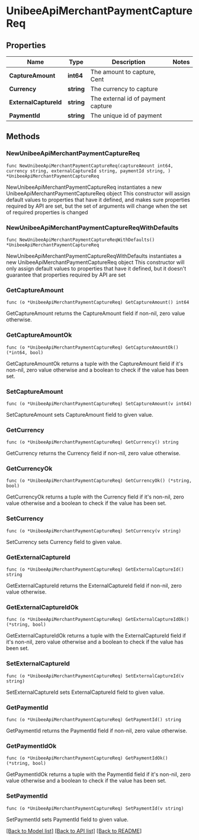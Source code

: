 # UnibeeApiMerchantPaymentCaptureReq

## Properties

Name | Type | Description | Notes
------------ | ------------- | ------------- | -------------
**CaptureAmount** | **int64** | The amount to capture, Cent | 
**Currency** | **string** | The currency to capture | 
**ExternalCaptureId** | **string** | The external id of payment capture | 
**PaymentId** | **string** | The unique id of payment | 

## Methods

### NewUnibeeApiMerchantPaymentCaptureReq

`func NewUnibeeApiMerchantPaymentCaptureReq(captureAmount int64, currency string, externalCaptureId string, paymentId string, ) *UnibeeApiMerchantPaymentCaptureReq`

NewUnibeeApiMerchantPaymentCaptureReq instantiates a new UnibeeApiMerchantPaymentCaptureReq object
This constructor will assign default values to properties that have it defined,
and makes sure properties required by API are set, but the set of arguments
will change when the set of required properties is changed

### NewUnibeeApiMerchantPaymentCaptureReqWithDefaults

`func NewUnibeeApiMerchantPaymentCaptureReqWithDefaults() *UnibeeApiMerchantPaymentCaptureReq`

NewUnibeeApiMerchantPaymentCaptureReqWithDefaults instantiates a new UnibeeApiMerchantPaymentCaptureReq object
This constructor will only assign default values to properties that have it defined,
but it doesn't guarantee that properties required by API are set

### GetCaptureAmount

`func (o *UnibeeApiMerchantPaymentCaptureReq) GetCaptureAmount() int64`

GetCaptureAmount returns the CaptureAmount field if non-nil, zero value otherwise.

### GetCaptureAmountOk

`func (o *UnibeeApiMerchantPaymentCaptureReq) GetCaptureAmountOk() (*int64, bool)`

GetCaptureAmountOk returns a tuple with the CaptureAmount field if it's non-nil, zero value otherwise
and a boolean to check if the value has been set.

### SetCaptureAmount

`func (o *UnibeeApiMerchantPaymentCaptureReq) SetCaptureAmount(v int64)`

SetCaptureAmount sets CaptureAmount field to given value.


### GetCurrency

`func (o *UnibeeApiMerchantPaymentCaptureReq) GetCurrency() string`

GetCurrency returns the Currency field if non-nil, zero value otherwise.

### GetCurrencyOk

`func (o *UnibeeApiMerchantPaymentCaptureReq) GetCurrencyOk() (*string, bool)`

GetCurrencyOk returns a tuple with the Currency field if it's non-nil, zero value otherwise
and a boolean to check if the value has been set.

### SetCurrency

`func (o *UnibeeApiMerchantPaymentCaptureReq) SetCurrency(v string)`

SetCurrency sets Currency field to given value.


### GetExternalCaptureId

`func (o *UnibeeApiMerchantPaymentCaptureReq) GetExternalCaptureId() string`

GetExternalCaptureId returns the ExternalCaptureId field if non-nil, zero value otherwise.

### GetExternalCaptureIdOk

`func (o *UnibeeApiMerchantPaymentCaptureReq) GetExternalCaptureIdOk() (*string, bool)`

GetExternalCaptureIdOk returns a tuple with the ExternalCaptureId field if it's non-nil, zero value otherwise
and a boolean to check if the value has been set.

### SetExternalCaptureId

`func (o *UnibeeApiMerchantPaymentCaptureReq) SetExternalCaptureId(v string)`

SetExternalCaptureId sets ExternalCaptureId field to given value.


### GetPaymentId

`func (o *UnibeeApiMerchantPaymentCaptureReq) GetPaymentId() string`

GetPaymentId returns the PaymentId field if non-nil, zero value otherwise.

### GetPaymentIdOk

`func (o *UnibeeApiMerchantPaymentCaptureReq) GetPaymentIdOk() (*string, bool)`

GetPaymentIdOk returns a tuple with the PaymentId field if it's non-nil, zero value otherwise
and a boolean to check if the value has been set.

### SetPaymentId

`func (o *UnibeeApiMerchantPaymentCaptureReq) SetPaymentId(v string)`

SetPaymentId sets PaymentId field to given value.



[[Back to Model list]](../README.md#documentation-for-models) [[Back to API list]](../README.md#documentation-for-api-endpoints) [[Back to README]](../README.md)


